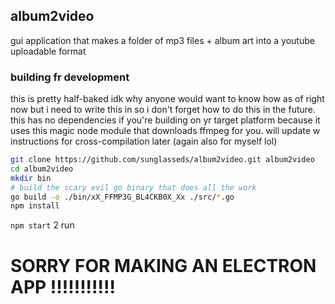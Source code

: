 ## album2video

gui application that makes a folder of mp3 files + album art into a youtube uploadable format

### building fr development

this is pretty half-baked idk why anyone would want to know how as of right now but i need to write this in so i don't forget how to do this in the future. this has no dependencies if you're building on yr target platform because it uses this magic node module that downloads ffmpeg for you. will update w instructions for cross-compilation later (again also for myself lol) 
```bash
git clone https://github.com/sunglasseds/album2video.git album2video
cd album2video
mkdir bin
# build the scary evil go binary that does all the work
go build -o ./bin/xX_FFMP3G_BL4CKB0X_Xx ./src/*.go
npm install
```
`npm start` 2 run

# SORRY FOR MAKING AN ELECTRON APP !!!!!!!!!!!
